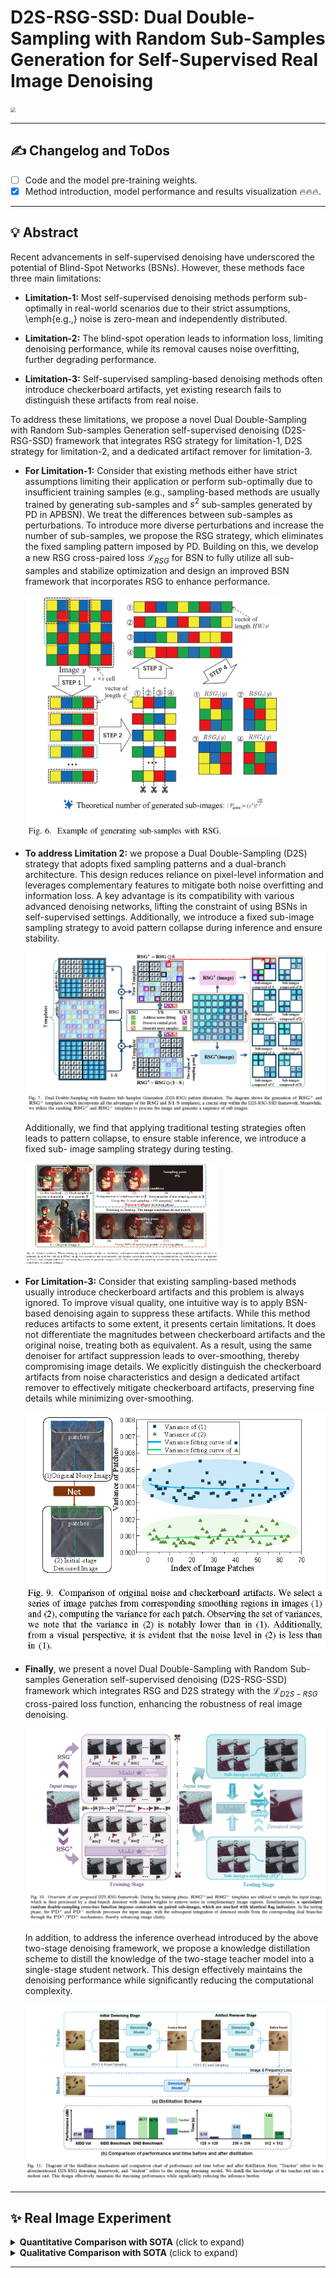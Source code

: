 # **D2S-RSG-SSD: Dual Double-Sampling with Random Sub-Samples Generation for Self-Supervised Real Image Denoising**
<img src="images/Complexity.png" style="zoom:50%;" />

<hr />

## :writing_hand: Changelog and ToDos
- [ ] Code and the model pre-training weights.
- [x] Method introduction, model performance and results visualization  :fire::fire::fire:.

<hr />

## :bulb: Abstract
Recent advancements in self-supervised denoising have underscored the potential of Blind-Spot Networks (BSNs). However, these methods face three main limitations:

- **Limitation-1:** Most self-supervised denoising methods perform sub-optimally in real-world scenarios due to their strict assumptions, \emph{e.g.,} noise is zero-mean and independently distributed.

- **Limitation-2:** The blind-spot operation leads to information loss, limiting denoising performance, while its removal causes noise overfitting, further degrading performance.

- **Limitation-3:** Self-supervised sampling-based denoising methods often introduce checkerboard artifacts, yet existing research fails to distinguish these artifacts from real noise.


To address these limitations, we propose a novel Dual Double-Sampling with Random Sub-samples Generation self-supervised denoising (D2S-RSG-SSD) framework that integrates RSG strategy for limitation-1, D2S strategy for limitation-2, and a dedicated artifact remover for limitation-3.


- **For Limitation-1:** Consider that existing methods either have strict assumptions limiting their application or perform sub-optimally due to insufficient training samples (e.g., sampling-based methods are usually trained by generating sub-samples and $s^{2}$ sub-samples generated by PD in APBSN). We treat the differences between sub-samples as perturbations. To introduce more diverse perturbations and increase the number of sub-samples, we propose the RSG strategy, which eliminates the fixed sampling pattern imposed by PD. Building on this, we develop a new RSG cross-paired loss $\mathcal{L}_{RSG}$ for BSN to fully utilize all sub-samples and stabilize optimization and design an improved BSN framework that incorporates RSG to enhance performance.

  <img src="images/rsg.png" style="zoom:40%;" />

- **To address Limitation 2:** we propose a Dual Double-Sampling (D2S) strategy that adopts fixed sampling patterns and a dual-branch architecture. This design reduces reliance on pixel-level information and leverages complementary features to mitigate both noise overfitting and information loss. A key advantage is its compatibility with various advanced denoising networks, lifting the constraint of using BSNs in self-supervised settings. Additionally, we introduce a fixed sub-image sampling strategy to avoid pattern collapse during inference and ensure stability.

  <img src="images/d2s.png" style="zoom:50%;" />
  
  Additionally, we find that applying traditional testing strategies often leads to pattern collapse, to ensure stable inference, we introduce a fixed sub-  image sampling strategy during testing.

  <img src="images/pattern.png" style="zoom:30%;" />

- **For Limitation-3:** Consider that existing sampling-based methods usually introduce checkerboard artifacts and this problem is always ignored. To improve visual quality, one intuitive way is to apply BSN-based denoising again to suppress these artifacts. While this method reduces artifacts to some extent, it presents certain limitations. It does not differentiate the magnitudes between checkerboard artifacts and the original noise, treating both as equivalent. As a result, using the same denoiser for artifact suppression leads to over-smoothing, thereby compromising image details. We explicitly distinguish the checkerboard artifacts from noise characteristics and design a dedicated artifact remover to effectively mitigate checkerboard artifacts, preserving fine details while minimizing over-smoothing.

  <img src="images/light.png" style="zoom:90%;" />

- **Finally**, we present a novel Dual Double-Sampling with Random Sub-samples Generation self-supervised denoising (D2S-RSG-SSD) framework which integrates RSG and D2S strategy with the $\mathcal{L}_{D2S-RSG}$ cross-paired loss function, enhancing the robustness of real image denoising. 

  <img src="images/d2s-rsg.png" style="zoom:50%;" />

  In addition, to address the inference overhead introduced by the above two-stage denoising framework, we propose a knowledge distillation scheme to distill the knowledge of the two-stage teacher model into a single-stage student network. This design effectively maintains the denoising performance while significantly reducing the computational complexity. 

  <img src="images/distillation.png" style="zoom:65%;" />

  

<hr />

## :sparkles: Real Image Experiment
<details>
	<summary><strong>Quantitative Comparison with SOTA</strong> (click to expand) </summary>
    <p><img src = "images/table.png"  width=100% height=100%></p>
	Comparative Analysis of Denoising Performance: PSNR(dB) and SSIM Metrics on SIDD, DND and PolyU Datasets.
</details>
<details>
	<summary><strong>Qualitative Comparison with SOTA</strong> (click to expand) </summary>
    <p><img src = "images/sidd_all.png" width=100% height=100%></p>
    <p><img src = "images/dnd_all.png" width=100% height=100%></p>
    <p><img src = "images/polyu_all.png" width=100% height=100%></p>
    <p><img src = "images/real1.png" width=100% height=100%></p>
    <p><img src = "images/real2.png" width=100% height=100%></p>
    <p><img src = "images/real3.png" width=100% height=100%></p>
</details>

<hr />


